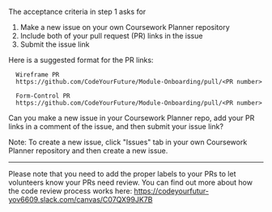 The acceptance criteria in step 1 asks for
1. Make a new issue on your own Coursework Planner repository
2. Include both of your pull request (PR) links in the issue
3. Submit the issue link

Here is a suggested format for the PR links:
```
  Wireframe PR
  https://github.com/CodeYourFuture/Module-Onboarding/pull/<PR number>

  Form-Control PR
  https://github.com/CodeYourFuture/Module-Onboarding/pull/<PR number>
```

Can you make a new issue in your Coursework Planner repo, add your PR links in a comment of the issue, and then submit your issue link?

Note: To create a new issue, click "Issues" tab in your own Coursework Planner repository and then create a new issue.

---

Please note that you need to add the proper labels to your PRs to let volunteers know your PRs need review.
You can find out more about how the code review process works here: https://codeyourfutur-yov6609.slack.com/canvas/C07QX99JK7B
